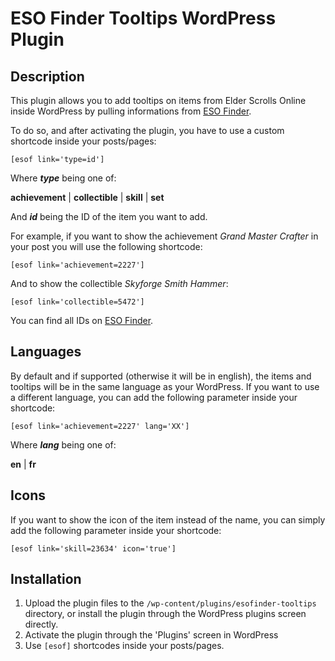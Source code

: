 # ESO Finder Tooltips WordPress Plugin

## Description

This plugin allows you to add tooltips on items from Elder Scrolls Online inside WordPress by pulling informations from [ESO Finder](https://esofinder.com).

To do so, and after activating the plugin, you have to use a custom shortcode inside your posts/pages:

    [esof link='type=id']

Where ***type*** being one of:

**achievement** | **collectible** | **skill** | **set**

And ***id*** being the ID of the item you want to add.

For example, if you want to show the achievement *Grand Master Crafter* in your post you will use the following shortcode:

    [esof link='achievement=2227']

And to show the collectible *Skyforge Smith Hammer*:

    [esof link='collectible=5472']

You can find all IDs on [ESO Finder](https://esofinder.com).

## Languages
By default and if supported (otherwise it will be in english), the items and tooltips will be in the same language as your WordPress. If you want to use a different language, you can add the following parameter inside your shortcode:

    [esof link='achievement=2227' lang='XX']

Where ***lang*** being one of:

**en** | **fr**

## Icons
If you want to show the icon of the item instead of the name, you can simply add the following parameter inside your shortcode:

    [esof link='skill=23634' icon='true']


## Installation

1. Upload the plugin files to the `/wp-content/plugins/esofinder-tooltips` directory, or install the plugin through the WordPress plugins screen directly.
2. Activate the plugin through the 'Plugins' screen in WordPress
3. Use `[esof]` shortcodes inside your posts/pages.
